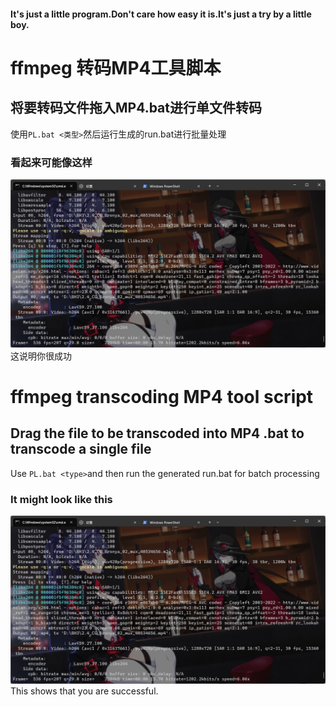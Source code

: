 
#### It's just a little program.Don't care how easy it is.It's just a try by a little boy.
# ffmpeg 转码MP4工具脚本
## 将要转码文件拖入MP4.bat进行单文件转码

使用`PL.bat <类型>`然后运行生成的run.bat进行批量处理
### 看起来可能像这样
![png1][1]
这说明你很成功
# ffmpeg transcoding MP4 tool script
## Drag the file to be transcoded into MP4 .bat to transcode a single file

Use `PL.bat <type>`and then run the generated run.bat for batch processing
### It might look like this
![png1][1]
This shows that you are successful.

[1]:assets/20230211212728.png
